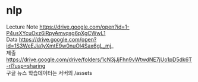 # nlp

Lecture Note
https://drive.google.com/open?id=1-P4usXYcuOxz6iRpyAmvqsg6pXgCWwL1
<br>
Data
https://drive.google.com/open?id=1S3WeEJia1yXmtE9w0nuOl4Sax6gL_mj_
<br>
제출 
https://drive.google.com/drive/folders/1cN3jJjFhn9vWtwdNE7jUo1pD5dk6T-rl?usp=sharing
<br>
구글 뉴스 학습데이터는 서버의 /assets 


